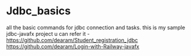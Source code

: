 ﻿# Jdbc_basics
all the basic commands for jdbc connection and tasks.
this is my sample jdbc-javafx project u can refer it - https://github.com/dearam/Student_registration_jdbc
https://github.com/dearam/Login-with-Railway-javafx
